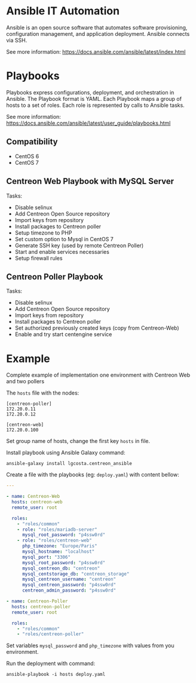 Ansible IT Automation
=====================

Ansible is an open source software that automates software provisioning, configuration management, and application deployment. Ansible connects via SSH.

See more information: https://docs.ansible.com/ansible/latest/index.html

Playbooks
=========

Playbooks express configurations, deployment, and orchestration in Ansible. The Playbook format is YAML. Each Playbook maps a group of hosts to a set of roles. Each role is represented by calls to Ansible tasks.

See more information: https://docs.ansible.com/ansible/latest/user_guide/playbooks.html

Compatibility
-------------

* CentOS 6
* CentOS 7

Centreon Web Playbook with MySQL Server
---------------------------------------

Tasks:

* Disable selinux
* Add Centreon Open Source repository
* Import keys from repository
* Install packages to Centreon poller
* Setup timezone to PHP
* Set custom option to Mysql in CentOS 7
* Generate SSH key (used by remote Centreon Poller)
* Start and enable services necessaries
* Setup firewall rules

Centreon Poller Playbook
------------------------

Tasks:

* Disable selinux
* Add Centreon Open Source repository
* Import keys from repository
* Install packages to Centreon poller
* Set authorized previously created keys (copy from Centreon-Web)
* Enable and try start centengine service

Example
=======

Complete example of implementation one environment with Centreon Web and two pollers

The `hosts` file with the nodes:

```
[centreon-poller]
172.20.0.11
172.20.0.12

[centreon-web]
172.20.0.100
```

Set group name of hosts, change the first key `hosts` in file.

Install playbook using Ansible Galaxy command:
```
ansible-galaxy install lgcosta.centreon_ansible
```

Create a file with the playbooks (eg: `deploy.yaml`) with content bellow:
```yaml
---

- name: Centreon-Web
  hosts: centreon-web
  remote_user: root

  roles:
    - "roles/common"
    - role: "roles/mariadb-server"
      mysql_root_password: "p4ssw0rd"
    - role: "roles/centreon-web"
      php_timezone: "Europe/Paris"
      mysql_hostname: "localhost"
      mysql_port: "3306"
      mysql_root_password: "p4ssw0rd"
      mysql_centreon_db: "centreon"
      mysql_centstorage_db: "centreon_storage"
      mysql_centreon_username: "centreon"
      mysql_centreon_password: "p4ssw0rd"
      centreon_admin_password: "p4ssw0rd"

- name: Centreon-Poller
  hosts: centreon-poller
  remote_user: root

  roles:
    - "roles/common"
    - "roles/centreon-poller"


```

Set variables `mysql_password` and `php_timezone` with values from you environment.

Run the deployment with command:
```
ansible-playbook -i hosts deploy.yaml
```
